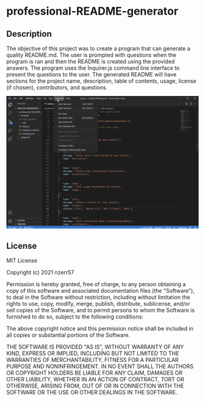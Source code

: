 # professional-README-generator

## Description
The objective of this project was to create a program that can generate a quality README.md. The user is prompted with questions when the program is ran and then the README is created
using the provided answers. The program uses the Inquirer.js command line interface to present the questions to the user. The generated README will have sections for the project name, description,
table of contents, usage, license (if chosen), contributors, and questions.

![Generator Demonstration](https://github.com/nzerr57/professional-README-generator/blob/e93535afbd622231bff65e7ac71ede743afa2484/README-Generator-Demonstration.gif)

## License
MIT License

Copyright (c) 2021 nzerr57

Permission is hereby granted, free of charge, to any person obtaining a copy
of this software and associated documentation files (the "Software"), to deal
in the Software without restriction, including without limitation the rights
to use, copy, modify, merge, publish, distribute, sublicense, and/or sell
copies of the Software, and to permit persons to whom the Software is
furnished to do so, subject to the following conditions:

The above copyright notice and this permission notice shall be included in all
copies or substantial portions of the Software.

THE SOFTWARE IS PROVIDED "AS IS", WITHOUT WARRANTY OF ANY KIND, EXPRESS OR
IMPLIED, INCLUDING BUT NOT LIMITED TO THE WARRANTIES OF MERCHANTABILITY,
FITNESS FOR A PARTICULAR PURPOSE AND NONINFRINGEMENT. IN NO EVENT SHALL THE
AUTHORS OR COPYRIGHT HOLDERS BE LIABLE FOR ANY CLAIM, DAMAGES OR OTHER
LIABILITY, WHETHER IN AN ACTION OF CONTRACT, TORT OR OTHERWISE, ARISING FROM,
OUT OF OR IN CONNECTION WITH THE SOFTWARE OR THE USE OR OTHER DEALINGS IN THE
SOFTWARE.
